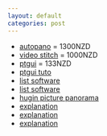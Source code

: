 ```yaml
---
layout: default
categories: post
---
```



- [autopano](http://www.kolor.com/autopano/download/) = 1300NZD
- [video stitch](http://www.video-stitch.com/) = 1000NZD
- [ptgui](http://www.ptgui.com/) = 133NZD
- [ptgui tuto](http://freedom360.eu/360-video-stitching-ptgui/)
- [list software](http://shop.360heros.com/category-s/1829.htm)
- [list software](http://www.panocam3d.com/software.html)
- [hugin picture panorama](http://hugin.sourceforge.net/#)
- [explanation ](https://www.reddit.com/r/oculus/comments/2uzylj/what_are_people_using_to_stitch_360_video_for_vr/)
- [explanation](https://www.linkedin.com/pulse/which-360-video-stitching-software-buy-video-stitch-alex-pearce)
- [explanation](http://webuser.hs-furtwangen.de/~dersch/mp/MotionPanoramas.html)
